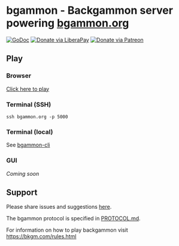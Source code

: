 # bgammon - Backgammon server powering [bgammon.org](https://bgammon.org)
[![GoDoc](https://code.rocket9labs.com/tslocum/godoc-static/raw/branch/master/badge.svg)](https://docs.rocket9labs.com/code.rocket9labs.com/tslocum/bgammon)
[![Donate via LiberaPay](https://img.shields.io/liberapay/receives/rocket9labs.com.svg?logo=liberapay)](https://liberapay.com/rocket9labs.com)
[![Donate via Patreon](https://img.shields.io/badge/dynamic/json?color=%23e85b46&label=Patreon&query=data.attributes.patron_count&suffix=%20patrons&url=https%3A%2F%2Fwww.patreon.com%2Fapi%2Fcampaigns%2F5252223)](https://www.patreon.com/rocketnine)

## Play

### Browser

[Click here to play](https://play.bgammon.org)

### Terminal (SSH)

`ssh bgammon.org -p 5000`

### Terminal (local)

See [bgammon-cli](https://code.rocket9labs.com/tslocum/bgammon-cli)

### GUI

*Coming soon*

## Support

Please share issues and suggestions [here](https://code.rocket9labs.com/tslocum/bgammon/issues).

The bgammon protocol is specified in [PROTOCOL.md](https://code.rocket9labs.com/tslocum/bgammon/src/branch/main/PROTOCOL.md). 

For information on how to play backgammon visit https://bkgm.com/rules.html
